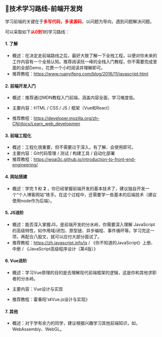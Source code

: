 ## 📌技术学习路线-前端开发岗

学习前端的关键在于<font color=red>**多写代码，多读源码**</font>，以问题为导向，遇到问题解决问题。

可以采取如下<font color=red>**从0到1**</font>的学习路线：

#### 1. 了解

- 概述：在决定走前端路线之后，最好大致了解一下全栈工程，以便对你未来的工作内容有一个全局认知。推荐阅读阮一峰的全栈入门教程，你不需要完成里面的全部Demo，花费一个小时阅读并理解即可。
- 推荐教程：https://www.ruanyifeng.com/blog/2016/11/javascript.html



#### 2. 前端开发入门

- 概述：推荐通过MDN教程入门前端，涵盖内容全面，学习难度低。

- 主要内容：HTML / CSS / JS / 框架（Vue和React）

- 推荐教程：https://developer.mozilla.org/zh-CN/docs/Learn_web_developmen



#### 3. 前端工程化

- 概述：工程化很重要，但不需要过于深入，有了解、会使用即可。
- 主要内容：Git代码管理 / 测试 / 构建工具 / 自动化部署
- 推荐教程：https://woai3c.github.io/introduction-to-front-end-engineering/



#### 4. 网站搭建

- 概述：学完 **1** 和 **2** ，你已经掌握前端开发的基本技术了，建议独自开发一个“个人博客网站”练手。在这个过程中，还需要学一些基本的后端技术（建议使用node作为后端）。

#### 5. JS进阶

- 概述：能否深入掌握JS，是前端开发的分水岭，你需要深入理解 JavaScript 的高级特性，如作用域/闭包、原型链、异步编程、事件循环等。学习完这一项，再配合八股文，就可以应付大部分面试了。
- 推荐教程：https://zh.javascript.info/js / 《你不知道的JavaScript》上册、中册 / 《JavaScript高级程序设计（第4版）》



#### 6. Vue进阶

- 概述：学习Vue原理的目的是去理解现代前端框架的逻辑，这是你和其他求职者的分水岭。

- 主要内容：Vue设计与实现

- 推荐教程：霍春阳’s《Vue.js设计与实现》

  

#### 7. 其他

- 概述：对于学有余力的同学，建议根据兴趣学习其他前端知识，如，WebAssembly、WebGL。
